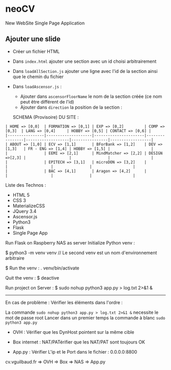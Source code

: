 # neoCV
New WebSite
Single Page Application

## Ajouter une slide

- Créer un fichier HTML
- Dans `index.html` ajouter une section avec un id choisi arbitrairement
- Dans `loadAllSection.js` ajouter une ligne avec l'id de la section ainsi que le chemin du fichier
- Dans `loadAscensor.js` :
    - Ajouter dans `ascensorFloorName` le nom de la section créée (ce nom peut être différent de l'id)
    - Ajouter dans `direction` la position de la section :
    
    SCHEMA (Provisoire) DU SITE :
```
| HOME => [0,0]  | FORMATION => [0,1] | EXP => [0,2]         | COMP => [0,3]  | LANG => [0,4]     | HOBBY => [0,5] | CONTACT => [0,6] |
|----------------|--------------------|----------------------|----------------|-------------------|----------------|------------------|
| ABOUT => [1,0] | ECV => [1,1]       | BForBank => [1,2]    | DEV => [1,3]   | FR - ENG => [1,4] | HOBBY => [1,5] |                  |
|                | EEMI => [2,1]      | MindMatcher => [2,2] | DESIGN =>[2,3] |                   |                |                  |
|                | EPITECH => [3,1]   | microDON => [3,2]    |                |                   |                |                  |
|                | BAC => [4,1]       | Aragon => [4,2]      |                |                   |                |                  |
```    

Liste des Technos :
- HTML 5
- CSS 3
- MaterializeCSS
- JQuery 3.4
- Ascensor.js
- Python3
- Flask
- Single Page App

Run Flask on Raspberry NAS as server
Initialize Python venv :

$ python3 -m venv venv
// Le second venv est un nom d'environnement arbitraire

$ Run the venv :
. venv/bin/activate

Quit the venv :
$ deactive

Run project on Server :
$ sudo nohup python3 app.py > log.txt 2>&1 &

---

En cas de problème : Vérifier les éléments dans l'ordre :

La commande `sudo nohup python3 app.py > log.txt 2>&1 &` necessite le mot de passe root
Lancer dans un premier temps la commande à blanc `sudo python3 app.py`

- OVH : 
Vérifier que les DynHost pointent sur la même cible

- Box internet :
NAT/PATérifier que les NAT/PAT sont toujours OK

- App.py :
Vérifier L'ip et le Port dans le fichier : 0.0.0.0:8800

cv.vguilbaud.fr => OVH => Box => NAS => App.py
